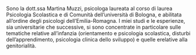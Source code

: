 Sono la dott.ssa Martina Muzzi, psicologa laureata al corso di laurea Psicologia Scolastica e di Comunità dell’università di Bologna, e abilitata all’ordine degli psicologi dell’Emilia-Romagna. I miei studi e le esperienze, sia universitarie che successive, si sono concentrate in particolare sulle tematiche relative all’infanzia (orientamento e psicologia scolastica, disturbi dell’apprendimento, psicologia clinica dello sviluppo) e quelle erelative alla genitorialità.